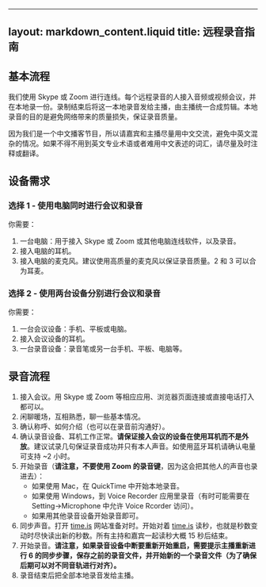 
---
layout: markdown_content.liquid
title: 远程录音指南
---

## 基本流程

我们使用 Skype 或 Zoom 进行连线。每个远程录音的人接入音频或视频会议，并在本地录一份。录制结束后将这一本地录音发给主播，由主播统一合成剪辑。本地录音的目的是避免网络带来的质量损失，保证录音质量。

因为我们是一个中文播客节目，所以请嘉宾和主播尽量用中文交流，避免中英文混杂的情况。如果不得不用到英文专业术语或者难用中文表述的词汇，请尽量及时注释或翻译。

## 设备需求

### 选择 1 - 使用电脑同时进行会议和录音

你需要：

1. 一台电脑：用于接入 Skype 或 Zoom 或其他电脑连线软件，以及录音。
2. 接入电脑的耳机。
3. 接入电脑的麦克风。建议使用高质量的麦克风以保证录音质量。2 和 3 可以合为耳麦。

### 选择 2 - 使用两台设备分别进行会议和录音

你需要：

1. 一台会议设备：手机、平板或电脑。
2. 接入会议设备的耳机。
3. 一台录音设备：录音笔或另一台手机、平板、电脑等。

## 录音流程

1. 接入会议。用 Skype 或 Zoom 等相应应用、浏览器页面连接或直接电话打入都可以。
2. 闲聊暖场，互相熟悉，聊一些基本情况。
3. 确认称呼、如何介绍（也可以在录音前沟通好）。
4. 确认录音设备、耳机工作正常。**请保证接入会议的设备在使用耳机而不是外放**。建议试录几句保证录音成功并只有本人声音。如使用蓝牙耳机请确认电量可支持 ~2 小时。
5. 开始录音（**请注意，不要使用 Zoom 的录音键**，因为这会把其他人的声音也录进去）：
   - 如果使用 Mac，在 QuickTime 中开始本地录音。
   - 如果使用 Windows，到 Voice Recorder 应用里录音（有时可能需要在 Setting->Microphone 中允许 Voice Rcorder 访问）。
   - 如果用其他录音设备开始录音即可。
6. 同步声音。打开 [time.is](https://time.is) 网站准备对时。开始对着 [time.is](https://time.is) 读秒，也就是秒数变动时尽快读出新的秒数。所有主持和嘉宾一起读秒大概 15 秒后结束。
7. 开始录音。**请注意，如果录音设备中断要重新开始重启，需要提示主播重新进行 6 的同步步骤，保存之前的录音文件，并开始新的一个录音文件（为了确保后期可以对不同音轨进行对齐）。**
8. 录音结束后把全部本地录音发给主播。